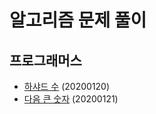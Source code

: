 # 알고리즘 문제 풀이

## 프로그래머스
- [하샤드 수](https://github.com/preludezdev/Algorithm/blob/master/src/main/java/programmers/%ED%95%98%EC%83%A4%EB%93%9C%EC%88%98/Solution.kt) (20200120)
- [다음 큰 숫자](https://github.com/preludezdev/Algorithm/blob/master/src/main/java/programmers/%EB%8B%A4%EC%9D%8C%ED%81%B0%EC%88%AB%EC%9E%90/Solution.java) (20200121)
